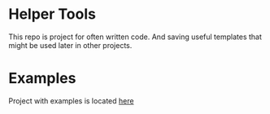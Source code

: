 # Helper Tools
This repo is project for often written code. And saving useful templates that might be used later in other projects.
# Examples
Project with examples is located <a href="https://github.com/ppacz/Examples-HelperTools" target="_blank">here</a>